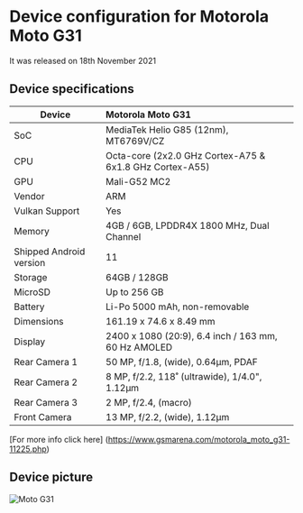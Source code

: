 Device configuration for Motorola Moto G31
===============================================

It was released on 18th November 2021

## Device specifications

| Device                  | Motorola Moto G31                                           |
| ----------------------- | :---------------------------------------------------------- |
| SoC                     | MediaTek Helio G85 (12nm), MT6769V/CZ                       |
| CPU                     | Octa-core (2x2.0 GHz Cortex-A75 & 6x1.8 GHz Cortex-A55)     |
| GPU                     | Mali-G52 MC2                                                |
| Vendor                  | ARM                                                         |
| Vulkan Support          | Yes                                                         |
| Memory                  | 4GB / 6GB, LPDDR4X 1800 MHz, Dual Channel                   |
| Shipped Android version | 11                                                          |
| Storage                 | 64GB / 128GB                                                |
| MicroSD                 | Up to 256 GB                                                |
| Battery                 | Li-Po 5000 mAh, non-removable                               |
| Dimensions              | 161.19 x 74.6 x 8.49 mm                                     |
| Display                 | 2400 x 1080 (20:9), 6.4 inch / 163 mm, 60 Hz AMOLED         |
| Rear Camera 1           | 50 MP, f/1.8, (wide), 0.64µm, PDAF                          |
| Rear Camera 2           | 8 MP, f/2.2, 118˚ (ultrawide), 1/4.0", 1.12µm               |
| Rear Camera 3           | 2 MP, f/2.4, (macro)                                        |
| Front Camera            | 13 MP, f/2.2, (wide), 1.12µm                                |

[For more info click here] (https://www.gsmarena.com/motorola_moto_g31-11225.php)


## Device picture

![Moto G31](https://m.media-amazon.com/images/I/41YWXaewoGL.jpg "Moto G31")
